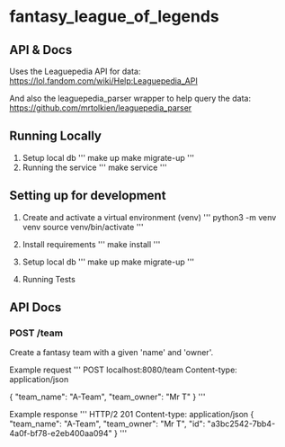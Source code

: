 # fantasy_league_of_legends

## API & Docs

Uses the Leaguepedia API for data:
https://lol.fandom.com/wiki/Help:Leaguepedia_API

And also the leaguepedia_parser wrapper to help query the data:
https://github.com/mrtolkien/leaguepedia_parser

## Running Locally
1. Setup local db
'''
make up
make migrate-up
'''
2. Running the service
'''
make service
'''


## Setting up for development

1. Create and activate a virtual environment (venv)
'''
python3 -m venv venv
source venv/bin/activate
'''

2. Install requirements
'''
make install
'''

3. Setup local db
'''
make up
make migrate-up
'''

4. Running Tests


## API Docs

### POST /team

Create a fantasy team with a given 'name' and 'owner'.

Example request
'''
POST localhost:8080/team
Content-type: application/json

{
    "team_name": "A-Team",
    "team_owner": "Mr T"
}
'''

Example response
'''
HTTP/2 201
Content-type: application/json
{
    "team_name": "A-Team",
    "team_owner": "Mr T",
    "id": "a3bc2542-7bb4-4a0f-bf78-e2eb400aa094"
}
'''